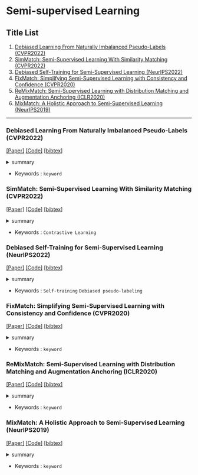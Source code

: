 # Semi-supervised Learning

## Title List

1. [Debiased Learning From Naturally Imbalanced Pseudo-Labels (CVPR2022)](#debiased-learning-from-naturally-imbalanced-pseudo-labels-cvpr2022)
2. [SimMatch: Semi-Supervised Learning With Similarity Matching (CVPR2022)](#simmatch-semi-supervised-learning-with-similarity-matching-cvpr2022)
3. [Debiased Self-Training for Semi-Supervised Learning (NeurIPS2022)](#debiased-self-training-for-semi-supervised-learning-neurips2022)
4. [FixMatch: Simplifying Semi-Supervised Learning with Consistency and Confidence (CVPR2020)](#fixmatch-simplifying-semi-supervised-learning-with-consistency-and-confidence-cvpr2020)
5. [ReMixMatch: Semi-Supervised Learning with Distribution Matching and Augmentation Anchoring (ICLR2020)](#remixmatch-semi-supervised-learning-with-distribution-matching-and-augmentation-anchoring-iclr2020)
6. [MixMatch: A Holistic Approach to Semi-Supervised Learning (NeurIPS2019)](#mixmatch-a-holistic-approach-to-semi-supervised-learning-neurips2019)

---

[//]: # (### Title &#40;Conference or Journal&#41;)
[//]: # ()
[//]: # ([[Paper]]&#40;&#41;)
[//]: # ([[Code]]&#40;&#41;)
[//]: # ([[bibtex]]&#40;&#41;)
[//]: # ()
[//]: # (<details><summary>summary</summary><div>)
[//]: # ()
[//]: # (- 調査中)
[//]: # ()
[//]: # (</div></details>)
[//]: # ()
[//]: # (- Keywords : `keyword`)

### Debiased Learning From Naturally Imbalanced Pseudo-Labels (CVPR2022)

[[Paper]](https://openaccess.thecvf.com/content/CVPR2022/papers/Wang_Debiased_Learning_From_Naturally_Imbalanced_Pseudo-Labels_CVPR_2022_paper.pdf)
[[Code]](https://github.com/frank-xwang/debiased-pseudo-labeling)
[[bibtex]](https://openaccess.thecvf.com/content/CVPR2022/html/Wang_Debiased_Learning_From_Naturally_Imbalanced_Pseudo-Labels_CVPR_2022_paper.html)

<details><summary>summary</summary><div>

- 調査中

</div></details> 

- Keywords : `keyword`

### SimMatch: Semi-Supervised Learning With Similarity Matching (CVPR2022)

[[Paper]](https://openaccess.thecvf.com/content/CVPR2022/papers/Zheng_SimMatch_Semi-Supervised_Learning_With_Similarity_Matching_CVPR_2022_paper.pdf)
[[Code]](https://github.com/mingkai-zheng/simmatch)
[[bibtex]](https://openaccess.thecvf.com/content/CVPR2022/html/Zheng_SimMatch_Semi-Supervised_Learning_With_Similarity_Matching_CVPR_2022_paper.html)

<details><summary>summary</summary><div>

- 調査中

</div></details>

- Keywords : `Contrastive Learning`

### Debiased Self-Training for Semi-Supervised Learning (NeurIPS2022)

[[Paper]](https://openreview.net/pdf?id=NI7moUOKtc)
[[Code]](https://github.com/thuml/Debiased-Self-Training)
[[bibtex]](https://openreview.net/forum?id=NI7moUOKtc)

<details><summary>summary</summary><div>

- 調査中

</div></details>

- Keywords : `Self-training` `Debiased pseudo-labeling`

### FixMatch: Simplifying Semi-Supervised Learning with Consistency and Confidence (CVPR2020)

[[Paper]](https://proceedings.neurips.cc/paper_files/paper/2020/file/06964dce9addb1c5cb5d6e3d9838f733-Paper.pdf)
[[Code]](https://github.com/google-research/fixmatch)
[[bibtex]](https://github.com/Loy-rh/paper_notes/blob/main/bib/NeurIPS-2020-fixmatch-simplifying-semi-supervised-learning-with-consistency-and-confidence-Bibtex.bib)

<details><summary>summary</summary><div>

- 調査中

</div></details>

- Keywords : `keyword`

### ReMixMatch: Semi-Supervised Learning with Distribution Matching and Augmentation Anchoring (ICLR2020)

[[Paper]](https://openreview.net/pdf?id=HklkeR4KPB)
[[Code]](https://github.com/google-research/remixmatch)
[[bibtex]](https://openreview.net/forum?id=HklkeR4KPB)

<details><summary>summary</summary><div>

- 調査中

</div></details>

- Keywords : `keyword`

### MixMatch: A Holistic Approach to Semi-Supervised Learning (NeurIPS2019)

[[Paper]](https://proceedings.neurips.cc/paper_files/paper/2019/file/1cd138d0499a68f4bb72bee04bbec2d7-Paper.pdf)
[[Code]](https://github.com/google-research/mixmatch)
[[bibtex]](https://github.com/Loy-rh/paper_notes/blob/main/bib/NeurIPS-2019-mixmatch-a-holistic-approach-to-semi-supervised-learning-Bibtex.bib)

<details><summary>summary</summary><div>

- 調査中

</div></details>

- Keywords : `keyword`
